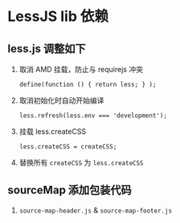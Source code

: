 # LessJS lib 依赖

## less.js 调整如下

1. 取消 AMD 挂载，防止与 requirejs 冲突

    ```
    define(function () { return less; } );
    ```

2. 取消初始化时自动开始编译

    ```
    less.refresh(less.env === 'development');
    ```

3. 挂载 less.createCSS

    ```
    less.createCSS = createCSS;
    ```

4. 替换所有 `createCSS` 为 `less.createCSS`

## sourceMap 添加包装代码

1. `source-map-header.js` & `source-map-footer.js`

